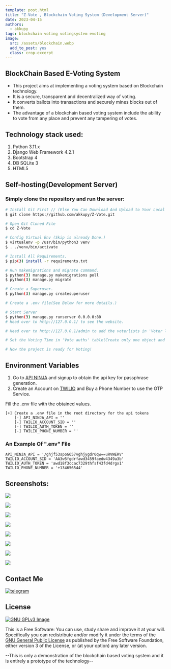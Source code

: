 ```yaml
---
template: post.html
title: "Z-Vote , Blockchain Voting System (Development Server)"
date: 2023-04-15
authors:
  - akkupy
tags: blockchain voting votingsystem evoting
image:
  src: /assets/blockchain.webp
  add_to_post: yes
  class: crop-excerpt
---
```


## BlockChain Based E-Voting System

* This project aims at implementing a voting system based on Blockchain technology. 
* It is a secure, transparent and decentralized way of voting.
* It converts ballots into transactions and securely mines blocks out of them.
* The advantage of a blockchain based voting system include the ability to vote from any place and prevent any tampering of votes.


## Technology stack used:

1. Python 3.11.x
2. Django Web Framework 4.2.1
3. Bootstrap 4
4. DB SQLite 3
5. HTML5

## Self-hosting(Development Server)

### Simply clone the repository and run the server:
```sh
# Install Git First // (Else You Can Download And Upload to Your Local Server)
$ git clone https://github.com/akkupy/Z-Vote.git

# Open Git Cloned File
$ cd Z-Vote

# Config Virtual Env (Skip is already Done.)
$ virtualenv -p /usr/bin/python3 venv
$ . ./venv/bin/activate

# Install All Requirements.
$ pip(3) install -r requirements.txt

# Run makemigrations and migrate command.
$ python(3) manage.py makemigrations poll
$ python(3) manage.py migrate

# Create a Superuser.
$ python(3) manage.py createsuperuser

# Create a .env file(See Below for more details.)

# Start Server
$ python(3) manage.py runserver 0.0.0.0:80
# Head over to http://127.0.0.1/ to see the website.

# Head over to http://127.0.0.1/admin to add the voterlists in 'Voter lists' table and the candidates in the 'Candidates' table.

# Set the Voting Time in 'Vote auths' table(Create only one object and add the start and end time of voting).

# Now the project is ready for Voting!
```

## Environment Variables

1. Go to [API NINJA](https://api-ninjas.com/) and signup to obtain the api key for passphrase generation.
2. Create an Account on [TWILIO](https://www.twilio.com/try-twilio) and Buy a Phone Number to use the OTP Service.

Fill the .env file with the obtained values.

```
[+] Create a .env file in the root directory for the api tokens
    [-] API_NINJA_API = ''
    [-] TWILIO_ACCOUNT_SID = ''
    [-] TWILIO_AUTH_TOKEN = ''
    [-] TWILIO_PHONE_NUMBER = ''
```


### An Example Of ".env" File
```
API_NINJA_API = '/ghjf53spoG657vghjygdr0qw==uRVWERV'
TWILIO_ACCOUNT_SID = 'AA3w5fgdrfawd3459faedw4349a3b'
TWILIO_AUTH_TOKEN = 'awd18f3ccac7329thfsf43fd4drgx1'
TWILIO_PHONE_NUMBER = '+134656544'
```

## Screenshots:

![](../assets/bchomepage.png)

![](../assets/bcreg.png)

![](../assets/bcotp.png)

![](../assets/bcregs.png)

![](../assets/bclogin.png)

![](../assets/bccan.png)

![](../assets/bcver.png)

![](../assets/bcresult.png)

## Contact Me
 [![telegram](https://img.shields.io/badge/Akku-000000?style=for-the-badge&logo=telegram)](https://t.me/akkupy)


## License
[![GNU GPLv3 Image](https://www.gnu.org/graphics/gplv3-127x51.png)](http://www.gnu.org/licenses/gpl-3.0.en.html)  

This is a Free Software: You can use, study share and improve it at your
will. Specifically you can redistribute and/or modify it under the terms of the
[GNU General Public License](https://www.gnu.org/licenses/gpl.html) as
published by the Free Software Foundation, either version 3 of the License, or
(at your option) any later version. 



 --This is only a demonstration of the blockchain based voting system and it is entirely a prototype of the technology--



